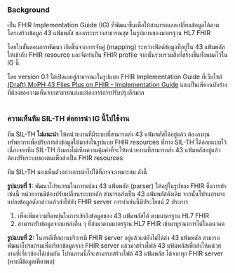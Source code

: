 ### Background

เป็น FHIR Implementation Guide (IG) ที่พัฒนาขึ้นเพื่อให้สามารถแลกเปลี่ยนข้อมูลได้ตามโครงสร้างข้อมูล 43 แฟ้มพลัส ของกระทรวงสาธารณสุข ในรูปแบบของมาตรฐาน HL7 FHIR

โดยในขั้นตอนการพัฒนา เกิดขึ้นจากการจับคู่ (mapping) ระหว่างฟิลด์ข้อมูลที่อยู่ใน 43 แฟ้มพลัสให้เข้ากับ FHIR resource และจัดทำเป็น FHIR profile จากนั้นรวบรวมสิ่งที่สร้างขึ้นทั้งหมดไว้ใน IG นี้

โดย version 0.1 ได้เปิดเผยสู่สาธารณะในรูปแบบ FHIR Implementation Guide ที่เว็บไซต์ [(Draft) MoPH 43 Files Plus on FHIR - Implementation Guide](https://fhir-ig.sil-th.org/43filesplus/) และเป็นเพียงฉบับร่างที่ต้องขอความเห็นจากสาธารณะและต้องการการปรับปรุงอีกมาก
<br />
<br />

### ความเห็นทีม SIL-TH ต่อการนำ IG นี้ไปใช้งาน

ทีม SIL-TH **ไม่แนะนำ** ให้หน่วยงานที่มีระบบที่สามารถส่ง 43 แฟ้มพลัสได้อยู่แล้ว ต้องลงทุนทรัพยากรเพื่อปรับการส่งข้อมูลให้มาส่งในรูปแบบ FHIR resources ที่ทาง SIL-TH ได้ออกแบบไว้ เนื่องจากทีม SIL-TH ยังมองไม่เห็นความคุ้มค่าที่จะให้หน่วยงานที่สามารถส่ง 43 แฟ้มพลัสอยู่แล้ว ต้องปรับระบบของตนเพื่อส่งเป็น FHIR resources

ทีม SIL-TH มองเห็นตัวอย่างการนำไปใช้ที่อาจจะเหมาะสม ดังนี้

**รูปแบบที่ 1:** พัฒนาโปรแกรมในการแปลง 43 แฟ้มพลัส (parser) ให้อยู่ในรูปของ FHIR ซึ่งการทำเช่นนี้ หน่วยงานมิต้องปรับเปลี่ยนระบบหลัก สามารถส่งเป็น 43 แฟ้มพลัสดังเดิม จากนั้นโปรแกรมจะแปลงข้อมูลดังกล่าวแล้วส่งไปยัง FHIR server การทำเช่นนี้มีประโยชน์ 2 ประการ

1. เพื่อเพิ่มความยืดหยุ่นในการเข้าถึงข้อมูลของ 43 แฟ้มพลัสได้ ตามมาตรฐาน HL7 FHIR
2. สามารถรับข้อมูลจากแหล่งอื่น ๆ ที่ส่งมาตามมาตรฐาน HL7 FHIR เข้ามาบูรณาการได้ในอนาคต

**รูปแบบที่ 2:** ในกรณีที่สถานบริการมี FHIR server อยู่แล้วแต่ยังไม่ได้ส่ง 43 แฟ้มพลัส สามารถพัฒนาโปรแกรมเพื่อเรียกข้อมูลจาก FHIR server แล้วมาสร้างไฟล์ 43 แฟ้มพลัสเพื่อส่งให้หน่วยงานที่เกี่ยวข้องได้เช่นกัน โปรแกรมนี้ก็จะสามารถสร้างไฟล์ 43 แฟ้มพลัส ได้จากทุก FHIR server (หากมีข้อมูลเพียงพอ)
